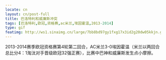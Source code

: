 ```yaml
---
locate: cn
layout: cn/post-full
title: 巴洛特利和威廉斯冲突
tags: [巴洛特利,欧冠,资格赛,ac米兰,埃因霍温,2013-2014]
type: gif
featimg: http://ws1.sinaimg.cn/large/7bb8bd97gy1fxg17x3id2g20dw05kkjn.gif
---
```

2013-2014赛季欧冠资格赛第4轮第二回合，AC米兰3-0埃因霍温（米兰以两回合总比分4：1淘汰对手晋级欧冠32强正赛），比赛中巴神和威廉斯发生点小摩擦。